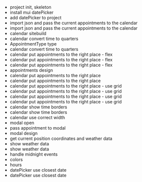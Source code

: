 * project init, skeleton
* install mui datePicker
* add datePicker to project
* import json and pass the current appointments to the calendar
* import json and pass the current appointments to the calendar
* calendar sitebuild
* calendar convert time to quarters
* AppointmentType type
* calendar convert time to quarters
* calendar put appointments to the right place - flex
* calendar put appointments to the right place - flex
* calendar put appointments to the right place - flex
* appointments design
* calendar put appointments to the right place
* calendar put appointments to the right place
* calendar put appointments to the right place - use grid
* calendar put appointments to the right place - use grid
* calendar put appointments to the right place - use grid
* calendar put appointments to the right place - use grid
* calendar show time borders
* calendar show time borders
* calendar use correct width
* modal open
* pass appointment to modal
* modal design
* get current position coordinates and weather data
* show weather data
* show weather data
* handle midnight events
* colors
* hours
* datePicker use closest date
* datePicker use closest date
